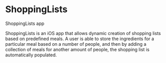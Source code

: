 # ShoppingLists
ShoppingLists app

ShoppingLists is an iOS app that allows dynamic creation of shopping lists based on predefined meals. A user is able to store the ingredients for a particular meal based on a number of people, and then by adding a collection of meals for another amount of people, the shopping list is automatically populated.
